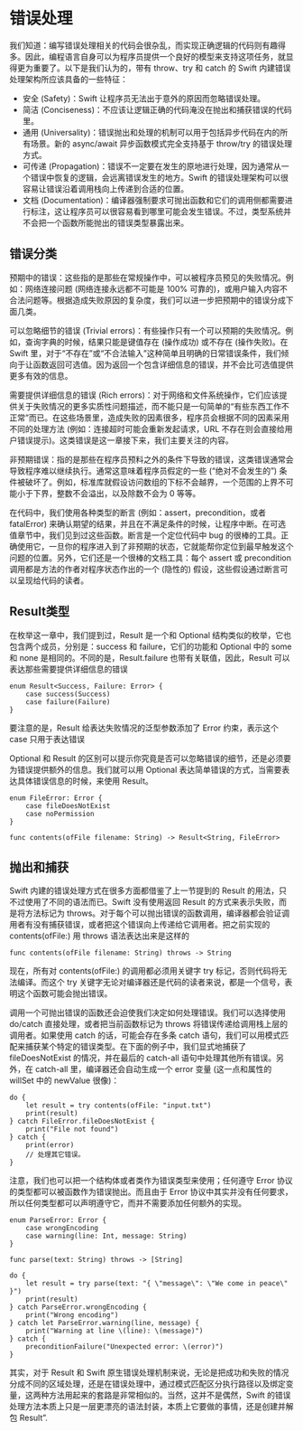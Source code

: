 # 错误处理

我们知道：编写错误处理相关的代码会很杂乱，而实现正确逻辑的代码则有趣得多。因此，编程语言自身可以为程序员提供一个良好的模型来支持这项任务，就显得更为重要了。以下是我们认为的，带有 throw、try 和 catch 的 Swift 内建错误处理架构所应该具备的一些特征：

+ 安全 (Safety)：Swift 让程序员无法出于意外的原因而忽略错误处理。
+ 简洁 (Conciseness)：不应该让逻辑正确的代码淹没在抛出和捕获错误的代码里。
+ 通用 (Universality)：错误抛出和处理的机制可以用于包括异步代码在内的所有场景。新的 async/await 异步函数模式完全支持基于 throw/try 的错误处理方式。
+ 可传递 (Propagation)：错误不一定要在发生的原地进行处理，因为通常从一个错误中恢复的逻辑，会远离错误发生的地方。Swift 的错误处理架构可以很容易让错误沿着调用栈向上传递到合适的位置。
+ 文档 (Documentation)：编译器强制要求可抛出函数和它们的调用侧都需要进行标注，这让程序员可以很容易看到哪里可能会发生错误。不过，类型系统并不会把一个函数所能抛出的错误类型暴露出来。


## 错误分类

预期中的错误：这些指的是那些在常规操作中，可以被程序员预见的失败情况。例如：网络连接问题 (网络连接永远都不可能是 100% 可靠的)，或用户输入内容不合法问题等。根据造成失败原因的复杂度，我们可以进一步把预期中的错误分成下面几类。

可以忽略细节的错误 (Trivial errors)：有些操作只有一个可以预期的失败情况。例如，查询字典的时候，结果只能是键值存在 (操作成功) 或不存在 (操作失败)。在 Swift 里，对于“不存在”或“不合法输入”这种简单且明确的日常错误条件，我们倾向于让函数返回可选值。因为返回一个包含详细信息的错误，并不会比可选值提供更多有效的信息。

需要提供详细信息的错误 (Rich errors)：对于网络和文件系统操作，它们应该提供关于失败情况的更多实质性问题描述，而不能只是一句简单的“有些东西工作不正常”而已。在这些场景里，造成失败的因素很多，程序员会根据不同的因素采用不同的处理方法 (例如：连接超时可能会重新发起请求，URL 不存在则会直接给用户错误提示)。这类错误是这一章接下来，我们主要关注的内容。

非预期错误：指的是那些在程序员预料之外的条件下导致的错误，这类错误通常会导致程序难以继续执行。通常这意味着程序员假定的一些 (“绝对不会发生的”) 条件被破坏了。例如，标准库就假设访问数组的下标不会越界，一个范围的上界不可能小于下界，整数不会溢出，以及除数不会为 0 等等。

在代码中，我们使用各种类型的断言 (例如：assert，precondition，或者 fatalError) 来确认期望的结果，并且在不满足条件的时候，让程序中断。在可选值章节中，我们见到过这些函数。断言是一个定位代码中 bug 的很棒的工具。正确使用它，一旦你的程序进入到了非预期的状态，它就能帮你定位到最早触发这个问题的位置。另外，它们还是一个很棒的文档工具：每个 assert 或 precondition 调用都是方法的作者对程序状态作出的一个 (隐性的) 假设，这些假设通过断言可以呈现给代码的读者。


## Result类型

在枚举这一章中，我们提到过，Result 是一个和 Optional 结构类似的枚举，它也包含两个成员，分别是：success 和 failure，它们的功能和 Optional 中的 some 和 none 是相同的。不同的是，Result.failure 也带有关联值，因此，Result 可以表达那些需要提供详细信息的错误

```
enum Result<Success, Failure: Error> {
	case success(Success)
	case failure(Failure)
}
```
要注意的是，Result 给表达失败情况的泛型参数添加了 Error 约束，表示这个 case 只用于表达错误

Optional 和 Result 的区别可以提示你究竟是否可以忽略错误的细节，还是必须要为错误提供额外的信息。我们就可以用 Optional 表达简单错误的方式，当需要表达具体错误信息的时候，来使用 Result。

```
enum FileError: Error {
	case fileDoesNotExist
	case noPermission
}

func contents(ofFile filename: String) -> Result<String, FileError>
```


## 抛出和捕获

Swift 内建的错误处理方式在很多方面都借鉴了上一节提到的 Result 的用法，只不过使用了不同的语法而已。Swift 没有使用返回 Result 的方式来表示失败，而是将方法标记为 throws。对于每个可以抛出错误的函数调用，编译器都会验证调用者有没有捕获错误，或者把这个错误向上传递给它调用者。把之前实现的 contents(ofFile:) 用 throws 语法表达出来是这样的
```
func contents(ofFile filename: String) throws -> String
```
现在，所有对 contents(ofFile:) 的调用都必须用关键字 try 标记，否则代码将无法编译。而这个 try 关键字无论对编译器还是代码的读者来说，都是一个信号，表明这个函数可能会抛出错误。

调用一个可抛出错误的函数还会迫使我们决定如何处理错误。我们可以选择使用 do/catch 直接处理，或者把当前函数标记为 throws 将错误传递给调用栈上层的调用者。如果使用 catch 的话，可能会存在多条 catch 语句，我们可以用模式匹配来捕获某个特定的错误类型。在下面的例子中，我们显式地捕获了 fileDoesNotExist 的情况，并在最后的 catch-all 语句中处理其他所有错误。另外，在 catch-all 里，编译器还会自动生成一个 error 变量 (这一点和属性的 willSet 中的 newValue 很像)：
```
do {
	let result = try contents(ofFile: "input.txt")
	print(result)
} catch FileError.fileDoesNotExist {
	print("File not found")
} catch {
	print(error)
	// 处理其它错误。
}
```

注意，我们也可以把一个结构体或者类作为错误类型来使用；任何遵守 Error 协议的类型都可以被函数作为错误抛出。而且由于 Error 协议中其实并没有任何要求，所以任何类型都可以声明遵守它，而并不需要添加任何额外的实现。
```
enum ParseError: Error {
	case wrongEncoding
	case warning(line: Int, message: String)
}

func parse(text: String) throws -> [String]

do {
	let result = try parse(text: "{ \"message\": \"We come in peace\" }")
	print(result)
} catch ParseError.wrongEncoding {
	print("Wrong encoding")
} catch let ParseError.warning(line, message) {
	print("Warning at line \(line): \(message)")
} catch {
	preconditionFailure("Unexpected error: \(error)")
}
```
其实，对于 Result 和 Swift 原生错误处理机制来说，无论是把成功和失败的情况分成不同的区域处理，还是在错误处理中，通过模式匹配区分执行路径以及绑定变量，这两种方法用起来的套路是非常相似的。当然，这并不是偶然，Swift 的错误处理方法本质上只是一层更漂亮的语法封装，本质上它要做的事情，还是创建并解包 Result”.
